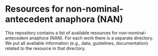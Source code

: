 # Resources for non-nominal-antecedent anaphora (NAN)
This repository contains a list of available resources for non-nominal-antecedent anaphora (NAN). 
For each work there is a separate directory. We put all available information (e.g., data, guidelines, documentation) related to the resource in that directory. 

